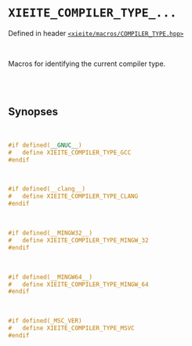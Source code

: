# `XIEITE_COMPILER_TYPE_...`
Defined in header [`<xieite/macros/COMPILER_TYPE.hpp>`](https://github.com/Eczbek/xieite/tree/main/include/xieite/macros/COMPILER_TYPE.hpp)

<br/>

Macros for identifying the current compiler type.

<br/><br/>

## Synopses

<br/>

```cpp
#if defined(__GNUC__)
#	define XIEITE_COMPILER_TYPE_GCC
#endif
```

<br/>

```cpp
#if defined(__clang__)
#	define XIEITE_COMPILER_TYPE_CLANG
#endif
```

<br/>

```cpp
#if defined(__MINGW32__)
#	define XIEITE_COMPILER_TYPE_MINGW_32
#endif
```

<br/>

```cpp
#if defined(__MINGW64__)
#	define XIEITE_COMPILER_TYPE_MINGW_64
#endif
```

<br/>

```cpp
#if defined(_MSC_VER)
#	define XIEITE_COMPILER_TYPE_MSVC
#endif
```
